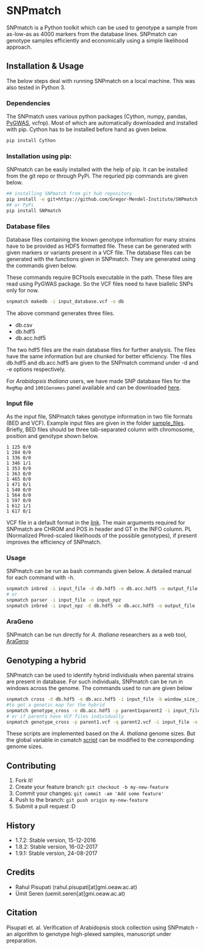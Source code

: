 # SNPmatch

SNPmatch is a Python toolkit which can be used to genotype a sample from as-low-as as 4000 markers from the database lines. SNPmatch can genotype samples efficiently and economically using a simple likelihood approach.

## Installation & Usage

The below steps deal with running SNPmatch on a local machine. This was also tested in Python 3.

### Dependencies
The SNPmatch uses various python packages (Cython, numpy, pandas, [PyGWAS](https://github.com/timeu/PyGWAS), vcfnp). Most of which are automatically downloaded and installed with pip. Cython has to be installed before hand as given below.
```bash
pip install Cython
```

### Installation using pip:

SNPmatch can be easily installed with the help of pip. It can be installed from the git repo or through PyPi. The requried pip commands are given below.

```bash
## installing SNPmatch from git hub repository
pip install -e git+https://github.com/Gregor-Mendel-Institute/SNPmatch.git
## or PyPi
pip install SNPmatch
```

### Database files

Database files containing the known genotype information for many strains have to be provided as HDF5 formatted file. These can be generated with given markers or variants present in a VCF file. The database files can be generated with the functions given in SNPmatch. They are generated using the commands given below.

These commands require BCFtools executable in the path. These files are read using PyGWAS package. So the VCF files need to have biallelic SNPs only for now.

```bash
snpmatch makedb -i input_database.vcf -o db
```

The above command generates three files.
  * db.csv
  * db.hdf5
  * db.acc.hdf5

The two hdf5 files are the main database files for further analysis. The files have the same information but are chunked for better efficiency. The files db.hdf5 and db.acc.hdf5 are given to the SNPmatch command under -d and -e options respectively.

For *Arabidopsis thaliana* users, we have made SNP database files for the `RegMap` and `1001Genomes` panel available and can be downloaded [here](https://gmioncloud-my.sharepoint.com/personal/uemit_seren_gmi_oeaw_ac_at/_layouts/15/guestaccess.aspx?folderid=0ca806e676c154094992a9e89e5341d43&authkey=AXJPl6GkD8vNPDZJwheb6uk).

### Input file

As the input file, SNPmatch takes genotype information in two file formats (BED and VCF). Example input files are given in the folder [sample_files](https://github.com/Gregor-Mendel-Institute/SNPmatch/tree/master/sample_files). Briefly, BED files should be three tab-separated column with chromosome, position and genotype shown below.

```
1 125 0/0
1 284 0/0
1 336 0/0
1 346 1/1
1 353 0/0
1 363 0/0
1 465 0/0
1 471 0/1
1 540 0/0
1 564 0/0
1 597 0/0
1 612 1/1
1 617 0/1
```
VCF file in a default format in the [link](http://gatkforums.broadinstitute.org/gatk/discussion/1268/what-is-a-vcf-and-how-should-i-interpret-it). The main arguments required for SNPmatch are CHROM and POS in header and GT in the INFO column. PL (Normalized Phred-scaled likelihoods of the possible genotypes), if present improves the efficiency of SNPmatch.

### Usage

SNPmatch can be run as bash commands given below. A detailed manual for each command with -h.

```bash
snpmatch inbred -i input_file -d db.hdf5 -e db.acc.hdf5 -o output_file
# or
snpmatch parser -i input_file -o input_npz
snpmatch inbred -i input_npz -d db.hdf5 -e db.acc.hdf5 -o output_file
```

### AraGeno

SNPmatch can be run directly for *A. thaliana* researchers as a web tool, [AraGeno](http://arageno.gmi.oeaw.ac.at)

## Genotyping a hybrid

SNPmatch can be used to identify hybrid individuals when parental strains are present in database. For such individuals, SNPmatch can be run in windows across the genome. The commands used to run are given below

```bash
snpmatch cross -d db.hdf5 -e db.acc.hdf5 -i input_file -b window_size_in_bp -o output_file
#to get a genetic map for the hybrid
snpmatch genotype_cross -e db.acc.hdf5 -p parent1xparent2 -i input_file -o output_file
# or if parents have VCF files individually
snpmatch genotype_cross -p parent1.vcf -q parent2.vcf -i input_file -o output_file
```

These scripts are implemented based on the *A. thaliana* genome sizes. But the global variable in csmatch [script](https://github.com/Gregor-Mendel-Institute/SNPmatch/blob/master/snpmatch/core/csmatch.py#L19) can be modified to the corresponding genome sizes.


## Contributing
1. Fork it!
2. Create your feature branch: `git checkout -b my-new-feature`
3. Commit your changes: `git commit -am 'Add some feature'`
4. Push to the branch: `git push origin my-new-feature`
5. Submit a pull request :D

## History

- 1.7.2: Stable version, 15-12-2016
- 1.8.2: Stable version, 16-02-2017
- 1.9.1: Stable version, 24-08-2017


## Credits

- Rahul Pisupati (rahul.pisupati[at]gmi.oeaw.ac.at)
- Ümit Seren (uemit.seren[at]gmi.oeaw.ac.at)

## Citation

Pisupati et. al. Verification of Arabidopsis stock collection using SNPmatch - an algorithm to genotype high-plexed samples, manuscript under preparation.
